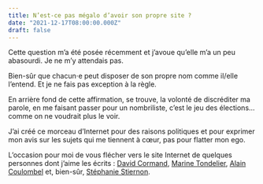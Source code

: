 ```yaml
---
title: N’est-ce pas mégalo d’avoir son propre site ?
date: "2021-12-17T08:00:00.000Z"
draft: false
---
```


Cette question m’a été posée récemment et j’avoue qu’elle m’a un peu abasourdi. Je ne m’y attendais pas.

Bien-sûr que chacun⋅e peut disposer de son propre nom comme il/elle l’entend. Et je ne fais pas exception à la règle.

En arrière fond de cette affirmation, se trouve, la volonté de discréditer ma parole, en me faisant passer pour un nombriliste, c’est le jeu des élections... comme on ne voudrait plus le voir.

J’ai créé ce morceau d’Internet pour des raisons politiques et pour exprimer mon avis sur les sujets qui me tiennent à cœur, pas pour flatter mon ego.

L’occasion pour moi de vous flécher vers le site Internet de quelques personnes dont j’aime les écrits : [David Cormand](https://www.davidcormand.fr/), [Marine Tondelier](https://twitter.com/marinetondelier), [Alain Coulombel](https://blogs.mediapart.fr/alain-coulombel) et, bien-sûr, [Stéphanie Stiernon](https://www.facebook.com/stephanie.stiernon.1).
